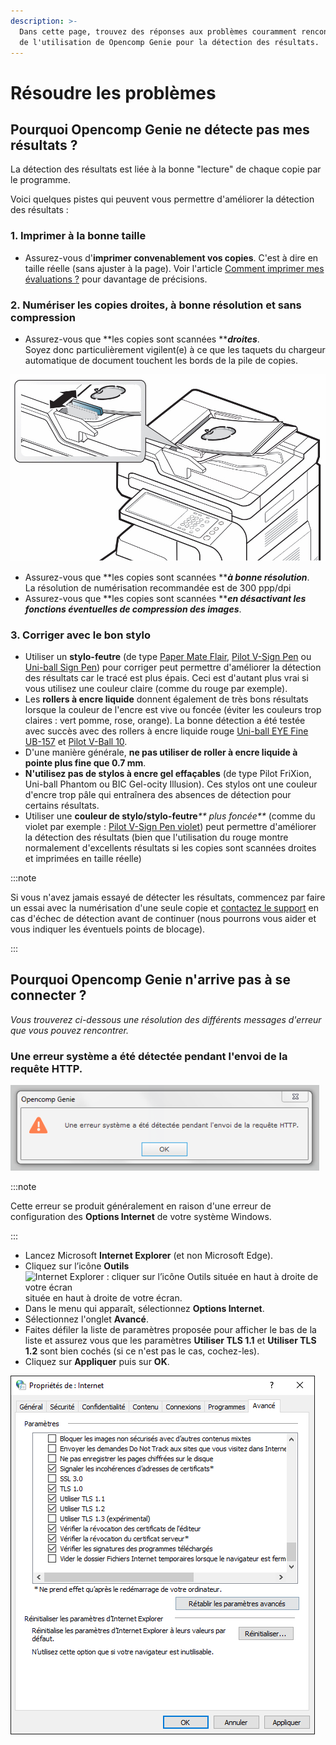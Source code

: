 ```yaml
---
description: >-
  Dans cette page, trouvez des réponses aux problèmes couramment rencontrés lors
  de l'utilisation de Opencomp Genie pour la détection des résultats.
---
```


# Résoudre les problèmes

## Pourquoi Opencomp Genie ne détecte pas mes résultats ?

La détection des résultats est liée à la bonne "lecture" de chaque copie par le programme.

Voici quelques pistes qui peuvent vous permettre d'améliorer la détection des résultats :

### 1. Imprimer à la bonne taille

* Assurez-vous d'**imprimer convenablement vos copies**. C'est à dire en taille réelle (sans ajuster à la page). Voir l'article [Comment imprimer mes évaluations ?](/creer-mes-evaluations/imprimer-mon-evaluation) pour davantage de précisions.

### 2. Numériser les copies droites, à bonne résolution et sans compression

* Assurez-vous que **les copies sont scannées **_**droites**_.\
  Soyez donc particulièrement vigilent(e) à ce que les taquets du chargeur automatique de document touchent les bords de la pile de copies.

![](../../.gitbook/assets/taquets-adf.jpg)

* Assurez-vous que **les copies sont scannées **_**à bonne résolution**_.\
  La résolution de numérisation recommandée est de 300 ppp/dpi
* Assurez-vous que **les copies sont scannées **_**en désactivant les fonctions éventuelles de compression des images**_.

### 3. Corriger avec le bon stylo

* Utiliser un **stylo-feutre** (de type [Paper Mate Flair](https://amzn.to/2IYqiAo), [Pilot V-Sign Pen](https://amzn.to/2qmdBEZ) ou [Uni-ball Sign Pen](https://amzn.to/2qhFpdI)) pour corriger peut permettre d'améliorer la détection des résultats car le tracé est plus épais. Ceci est d'autant plus vrai si vous utilisez une couleur claire (comme du rouge par exemple).
* Les **rollers à encre liquide** donnent également de très bons résultats lorsque la couleur de l'encre est vive ou foncée (éviter les couleurs trop claires : vert pomme, rose, orange). La bonne détection a été testée avec succès avec des rollers à encre liquide rouge [Uni-ball EYE Fine UB-157](https://amzn.to/2FIa6Bt) et [Pilot V-Ball 10](https://amzn.to/2Xb6L3t).
* D'une manière générale, **ne pas utiliser de roller à encre liquide à pointe plus fine que 0.7 mm**.
* **N'utilisez pas de stylos à encre gel effaçables** (de type Pilot FriXion, Uni-ball Phantom ou BIC Gel-ocity Illusion). Ces stylos ont une couleur d'encre trop pâle qui entraînera des absences de détection pour certains résultats.
* Utiliser une **couleur de stylo/stylo-feutre**_** plus foncée**_ (comme du violet par exemple : [Pilot V-Sign Pen violet](https://amzn.to/2qmdBEZ)) peut permettre d'améliorer la détection des résultats (bien que l'utilisation du rouge montre normalement d'excellents résultats si les copies sont scannées droites et imprimées en taille réelle)

:::note

Si vous n'avez jamais essayé de détecter les résultats, commencez par faire un essai avec la numérisation d'une seule copie et [contactez le support](https://opencomp.fr/a-propos/contact/) en cas d'échec de détection avant de continuer (nous pourrons vous aider et vous indiquer les éventuels points de blocage).

:::




## Pourquoi Opencomp Genie n'arrive pas à se connecter ?

_Vous trouverez ci-dessous une résolution des différents messages d'erreur que vous pouvez rencontrer._

### Une erreur système a été détectée pendant l'envoi de la requête HTTP.

![](../../.gitbook/assets/erreur-systeme.png)

:::note

Cette erreur se produit généralement en raison d'une erreur de configuration des **Options Internet** de votre système Windows.

:::


* Lancez Microsoft **Internet Explorer** (et non Microsoft Edge).
* Cliquez sur l’icône **Outils**  ![Internet Explorer : cliquer sur l’icône Outils située en haut à droite de votre écran](https://assistance.orange.fr/medias/woopic/images/var/orange/storage/images/media/crc-racine/captures-ecran/technique/commun-images-dans-texte-16-x-16/internet-explorer-11-icone-outils/19334122-2-fre-FR/internet-explorer-11-icone-outils_icon16x16.png) située en haut à droite de votre écran.
* Dans le menu qui apparaît, sélectionnez **Options Internet**.
* Sélectionnez l'onglet **Avancé**.
* Faites défiler la liste de paramètres proposée pour afficher le bas de la liste et assurez vous que les paramètres **Utiliser TLS 1.1** et **Utiliser TLS 1.2** sont bien cochés (si ce n'est pas le cas, cochez-les).
* Cliquez sur **Appliquer** puis sur **OK**.

![Onglet "Avancé" des Propriétés Internet.](../../.gitbook/assets/b1b7f8a1-ea43-4a12-aaa5-6e3d0d92bb91.png)
